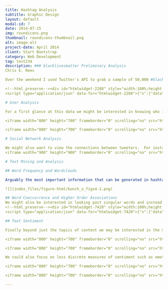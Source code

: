 ```yaml
---
title: Hashtag Analysis
subtitle: Graphic Design
layout: default
modal-id: 7
date: 2014-07-15
img: roundicons.png
thumbnail: roundicons-thumbnail.png
alt: image-alt
project-date: April 2014
client: Start Bootstrap
category: Web Development
tag: test234
description: ### blacklivesmatter Preliminary Analysis
Chris E. Rees  

Over the weekend I used Twitter's API to grab a sample of 50,000 #blacklivesmatter tweets from the previous week. With some clever data manipulation and statistical knowhow the data can be used to explore user, network, and content patterns to gain a better understanding about who the key figures are in the social media movement and the type of messages their content includes. A subsample (N=200) of the data is provided below to show a glimpse at some of information the API provides.

<!--html_preserve--><div id="htmlwidget-2288" style="width:100%;height:auto;" class="datatables"></div>
<script type="application/json" data-for="htmlwidget-2288">{"x":{"data":[["1","2","3","4","5","6","7","8","9","10","11","12","13","14","15","16","17","18","19","20","21","22","23","24","25","26","27","28","29","30","31","32","33","34","35","36","37","38","39","40","41","42","43","44","45","46","47","48","49","50","51","52","53","54","55","56","57","58","59","60","61","62","63","64","65","66","67","68","69","70","71","72","73","74","75","76","77","78","79","80","81","82","83","84","85","86","87","88","89","90","91","92","93","94","95","96","97","98","99","100","101","102","103","104","105","106","107","108","109","110","111","112","113","114","115","116","117","118","119","120","121","122","123","124","125","126","127","128","129","130","131","132","133","134","135","136","137","138","139","140","141","142","143","144","145","146","147","148","149","150","151","152","153","154","155","156","157","158","159","160","161","162","163","164","165","166","167","168","169","170","171","172","173","174","175","176","177","178","179","180","181","182","183","184","185","186","187","188","189","190","191","192","193","194","195","196","197","198","199","200"],["davidmwaugh969","Marland_X","SACC_Campaign","Allephemeral","Allephemeral","LolitaSeaholm","sajjadeslamian","tweetticator","dignitasnews","Allephemeral","Allephemeral","KLSouth","janellemaire","innriched","Allephemeral","NuBlackVision","Allephemeral","z_chrissie","cooleyhorseman","ArielMandingo","Da_Games_Future","inspirepodcast","weknowtheanswer","What_aj_want","calledit_","Da_Games_Future","Plantsmantx","BossC_Lady","Allephemeral","montana_222","Da_Games_Future","BCResist","BleepThePolice","calledit_","Temidor","BrainFooood","calledit_","Allephemeral","visionnaryTJ","Da_Games_Future","Da_Games_Future","Temidor","Temidor","Temidor","Da_Games_Future","Temidor","realityNBAczar","Temidor","theloop411","Temidor","Temidor","Temidor","Afrogeddon","MiLGBTChamber","JFKii","Da_Games_Future","Temidor","Temidor","RippDemUp","m_jama14","TheyMetOnline","ellierosee_","CamTerr1","SanFranMediaPR","Blackin2016","Trooclick","DanielDanny4755","arbirator","muniqui19","CRBillingr","Da_Games_Future","stwilli","03Leonard","Marland_X","muniqui19","blackmattersus","jko417","Ann_Marie1","RidiculousMedia","RidiculousMedia","engageSimply","RidiculousMedia","Chaim__Goldberg","Da_Games_Future","RidiculousMedia","RidiculousMedia","autumnandews08","blackmattersus","blackmattersus","GuttaRapGOD","_muhrisah","Mngk","brokjnscene","prjncessmgc","RidiculousMedia","angryRansom","ArnoldPalmerrrr","SocialMaster4U","GuttaRapGOD","braingarbage","mariamnearria","globlagon","jennithepooh041","freemymanreno","JanieceStaton","Valavir","braingarbage","Onusspears","sorensendan","Serafinos","JanieceStaton","BWorthingtonIII","NoofOusellam","stranahan","Ash_IS_Cash","blackmattersus","ThaSergeant","Mosotho119911","MUSSTAPHA77350","ThaSergeant","GuttaRapGOD","sinstiel","jmsupplanter","news_in_summary","blackmattersus","GOONCBE","braingarbage","6staCCs720","blackmattersus","Sedeejia","uzzz_ma","Stirred","RFSchatten","stayafreebird","TaiTriChung","blackmattersus","LShrug","SeanNewboy","LShrug","TonyaGJPrince","1Viperbabe","realityNBAczar","blackmattersus","modestexhibitio","DTPORGE","blackmattersus","MoustacheManNYC","stretch4444","Ah_occ_o","prycegod","realityNBAczar","cherdoo","TruebloodLatoya","Educateallcampa","ItsGonnaHailCot","Roddrickhowell","MRRGEaAT","urrh_","Sir_Max","DaVeraNicole","Bigoldsupermoon","Pierre1488","SlaveName18","Educateallcampa","capflowwatch","surfinbird5121","PositivelyJoan","SanFranMediaPR","IiIspooks","05yayawt","prycegod","LloydChristmass","PEPProgram","ahmdabdallah7","imennamarie","braingarbage","GodIgetitnow","SaxxonCreative","ManahawkinMikey","braingarbage","SlaveName18","foxvalleymale","attymikewright","attymikewright","ManahawkinMikey","attymikewright","attymikewright","werhumanbeings","Primal","SlaveName18","SlaveName18","prycegod","DeeeVaaa","SlaveName18","boopeepizpissed","boopeepizpissed","CochranFirmNYC","someone92883220","CochranFirmNYC","SlaveName18"],["RT @steve0423: It's time they start arresting #BlackLivesMatter protesters when they break the law!\n#AllLivesMatter #tcot #PJNET ","#OopsPowSurprise �������������� #Puffy @iamdiddy Tell Us How u REALLY feel then. #BlackTwitter #BlackLivesMatter  #StayWoke ","Death in police custudy awareness week 26-31 Oct #shekubayoh #BlackLivesMatter ","@Raul_Labrador \nWhy is Priebus inviting #blacklivesmatter to a GOP Town Hall meeting - when they celebrate DEAD COPS?\n#dumpReincePriebus","@Raul_Labrador \nWhy is Priebus inviting #blacklivesmatter to a GOP Town Hall meeting - when they celebrate DEAD COPS?\n#dumpReincePriebus","RT @jbspharmd: Best description of the #BlackLivesMatter movement hands down...\n\n@TheNewDeal \n","new season of \"new horizon\" conf. on the way in #Iran; 30 US black protesters ll attend in this: |#BlackLivesMatter","#wehaveahistory #blm #BlackLivesMatter African Architecture: Great Zimbabwe ","HIS NAME IS NOT TRAYVON-The Forgotten Fredrick Martin  #PJNET #BlackLivesMatter #Ferguson #GOPDebate #GOP #SayHerName","@justinamash \nWhy is Priebus inviting #blacklivesmatter to a GOP Town Hall meeting - when they celebrate DEAD COPS?\n#dumpReincePriebus","@FreedomWorks @justinamash Why is Priebus inviting #blacklivesmatter to a GOP Town Hall meeting - when they celebrate DEAD COPS?\n#dumpReince","RT @Smittyshs: ✔️2Peas in a pod calling 4USA to��BURN��MORE\n\nObama &amp;amp; Valerie Jarrett Encouraged #BlackLivesMatter Keep Going | Weasel ","RT @shadowandact: President Obama justifies #BlackLivesMatter ","RT @Combsthepoet: \"Stop Posting Photos of “Successful” Black Men\"\n #BlackLivesMatter","@RepMattSalmon \nWhy is Priebus inviting #blacklivesmatter to a GOP Town Hall meeting - when they celebrate DEAD COPS?\n#dumpReincePriebus","#PresidentObama Says #BlackLivesMatter Movement #RaisesLegitimate Issue'! ","@RepDaveBrat \nWhy is Priebus inviting #blacklivesmatter to a GOP Town Hall meeting - when they celebrate DEAD COPS?\n#dumpReincePriebus","RT @gerfingerpoken: Peggy Hubbard Exposes #blacklivesmatter Hypocrites -  - American Thinker - ","RT @gerfingerpoken: Peggy Hubbard Exposes #blacklivesmatter Hypocrites -  - American Thinker - ","RT @simsketch: I've never played with a greater drummer than #CoreyJones. A man filled with unending talent, energy, and compassion. #Black…","RT @oJaison: Meet the Women Who Created #BlackLivesMatter   ","A movie made us wanna #changetheworld. Here's why  #inspiring #mlk #justice #blacklivesmatter ","Can a candidate win in 2016 without the support of Occupy and #Blacklivesmatter? -  #POLITICS #GOVERNMENT","@euphoricrach #BlackLivesMatter","RT @trueblacknews: Please sign Petition demanding Justice for #DarriusStewart Killed by Memphis Cop #blacklivesmatter #JusticeOrElse ","RT @nowthisnews: President Obama gave the best possible defense of #BlackLivesMatter on Thursday  ","RT @Delo_Taylor: That's an easy question. No killings tied to the #BlackLivesMatter movement or organization. Thousands tied to KKK. ","RT @ZirconnGreen: #BlackLivesMatter","Why is @Reince Priebus (RNC) inviting #blacklivesmatter to a GOP Town Hall meeting - when they celebrate DEAD COPS?\n#dumpReincePriebus","RT @WalshFreedom: Hey #BlackLivesMatter: the NYC Cop killed this week was black. Did his life matter? Where's your outrage over the loss of…","RT @_tubizcochito: Black History in Color \n#BlackLivesMatter ","#BlackLivesMatter: ‘Unapologetically Black’ Flag Replaces American Flag in Chicago [Video] ","#acab #PoliceBrutality #cops #BlackLivesMatter #BlackTwitter #blackpeopletwitter #BlackPower #blackgirlsarewinning ","RT @HandsUpMemphis: Happening now. #BlackLivesMatter #HandsUpDontShoot #DarriusStewart #JusticeForDarrius #memphis #choose901 ","@deray You have never Favorited or Re-twitted anything from me, but know this, it will never stop me from supporting #BlackLivesMatter...","#BlackHistoryMonth #BlackLivesMatter \n\nRIP ","RT @Pastor_Earle: 100 days since the shooting of #DarriusStewart...STILL no charges nor any indictment...STILL NO UPDATE!!!\nSMDH\n#BlackLive…","Why isn't the Media reporting statistics debunking the #blacklivesmatter FALSE NARRATIVE of rampant police violence against blacks?","RT @Afrogeddon: @visionnaryTJ and I think parents of 1 child said \"where is #blacklivesmatter now?\" Lollllll","RT @PaulGottinger: American Flag taken down &amp;amp; replaced with one that reads \"Unapologetically Black\" #StopTheCops #BlackLivesMatter ","RT @aaroncynic: All demonstrators cut out at 26th. Last group is inside Mccormick Place #StopTheCops #BlackLivesMatter ","@deray You have never Favorited or Re-twitted anything from me, but know this, it will never stop me from supporting #BlackLivesMatter...","@deray You have never Favorited or Re-twitted anything from me, but know this, it will never stop me from supporting #BlackLivesMatter...","@deray You have never Favorited or Re-twitted anything from me, but know this, it will never stop me from supporting #BlackLivesMatter...","RT @OccupyWallStNYC: What is #BlackLivesMatter? CoFounder @AliciaGarza sums it up perfectly. ","@deray You have never Favorited or Re-twitted anything from me, but know this, it will never stop me from supporting #BlackLivesMatter...","#KaylanPerry  decide for yourselves #BlackLivesMatter","@deray You have never Favorited or Re-twitted anything from me, but know this, it will never stop me from supporting #BlackLivesMatter...","EUR Web Quentin Tarantino: NYPD Union Wants #BlackLivesMatter Supporter Boycotted ","@deray You have never Favorited or Re-twitted anything from me, but know this, it will never stop me from supporting #BlackLivesMatter...","@deray You have never Favorited or Re-twitted anything from me, but know this, it will never stop me from supporting #BlackLivesMatter...","@deray You have never Favorited or Re-twitted anything from me, but know this, it will never stop me from supporting #BlackLivesMatter...","@visionnaryTJ and I think parents of 1 child said \"where is #blacklivesmatter now?\" Lollllll","Meet the #Women Who Created #BlackLivesMatter  via @Cosmopolitan ","Meet the #Women Who Created #BlackLivesMatter  via @Cosmopolitan","RT @HuffingtonPost: Bill O'Reilly cuts off #BlackLivesMatter advocate, telling him \"your time is done.\"  ","@deray You have never Favorited or Re-twitted anything from me, but know this, it will never stop me from supporting #BlackLivesMatter...","@deray You have never Favorited or Re-twitted anything from me, but know this, it will never stop me from supporting #BlackLivesMatter...","Quentin Tarantino: NYPD Union Wants #BlackLivesMatter Supporter Boycotted ","RT @Mohamed_chowder: A new poem I'm working on called \"#BlackLivesMatter\" ","3 School Teachers-3 Artists-3 Black Men 1 Conversation: A Different Conversation About #BlackLivesMatter ","RT @queerplants: #BlackLivesMatter doesn't mean that other lives don't matter, just like saying \"this song is good\" doesn't mean that all o…","RT @BlackjediNow: Aggressive negotiations #1: Get brothers/sisters out of the slavery which is mass incarceration.  …","October 26, 2015 at 05:02AM NFLNetwork tell #NFL #HireBlackCoaches #BlackLivesMatter : ","“Don’t give up. There is nowhere else to move to.” –VKittington #BlackLivesMatter","Chris Christie says Black Lives Matter is calling for the 'murder of police' #Christie #BlackLivesMatter ","RT @jbspharmd: Best description of the #BlackLivesMatter movement hands down... ","RT @ShaunKing: 10% of US homes experience domestic violence.\n40% of homes WITH police have it.\n\n #BlackLivesMat…","RT @Xpressionable: FBI Director Defends Baltimore Spy Flights, Says It’s Helpful To Know “Where Are People Gathering” ","RT @Beowulf_Aragorn: #ISalutePOC like Marcus Garvey, back to Africa. Jew Moses Levy owned slave ships #blacklivesmatter @Thug_Violence @Xpo…","RT @jbspharmd: Best description of the #BlackLivesMatter movement hands down... ","@FoxNews #BlackLivesMatter","RT @LindaSuhler: And who's the little #BlackLivesMatter puppet?\n\n#Obama\n#WakeUpAmerica\n#BlueLivesMatter\n\n ","When #CulturalAppropriation affecting #BlackLivesMatter goes wrong ������ #Chiraq Savages holla at #SlimJesus #SyayWoke ","Like most ppl opposed to #BlackLivesMatter, Gov. Christie doesn't have an atom of truth in him\n\n   # via HuffPostPol","#racismisntfunny #blacmatters #BlackLivesMatter ","RT @steve0423: It's time they start arresting #BlackLivesMatter protesters when they break the law!\n#AllLivesMatter #tcot #PJNET ","RT @WayneDupreeShow: #BlackLivesMatter biased agenda has proved this to be true \n\ncc: @ThePatriot143 ","RT @HillarySanders: #BlackLivesMatter. Those words matter. ","RT @BleepThePolice: #foxnews #BlackLivesMatter #blackpeopletwitter #BlackPower #blackpeopleprobs #PoliceBrutality ","Pando: Edward Snowden 2015 says #BlackLivesMatter, as 2009 Snowden rolls up his windows and locks the doors ","RT @Educateallcampa: #EndErasure Include Civil Rights Bill of 1875 in ALL textbooks discussingCivilRights  #BlackTwi…","This is why we need #BlackLivesMatter ","RT @ShaunKing: For any politician to form their lips &amp;amp; say #BlackLivesMatter is the CAUSE of problems for American police is despicable and…","RT @blackmattersus: West End High School, on September 12, 1963\n#BlackMatters #BlackLivesMatter #BlackTwitter #hatecrime #students ","RT @blackmattersus: #RIP 31-year-old Corey Jones #BlackMatters #BlackLivesMatter #Blackcommunity #BlackTwitter #AfricanAmerican ","RT @WalshFreedom: Hey #BlackLivesMatter: the NYC Cop killed this week was black. Did his life matter? Where's your outrage over the loss of…","#blackmatters #BlackLivesMatter #BlackTwitter #genocide #AfricanAmerican #Africa ","This is your moment. This is your country. This is your century. #Blackmatters #BlackLivesMatter #AfricanAmerican ","RT @vanessajclark86: @playnicepeeps #BlackLivesMatter is NOT meant to exclude ALL people. It is a MOVEMENT to fight for a SPECIFIC cause.","RT @BlackGirlsWinni: Shoutout to whoever made this �� #BlackLivesMatter ","In NY, race for prosecutor job spotlighted in chokehold case  via @newspressnow #BlackLivesMatter","RT @prjncessmgc: i am so so soso sorry to every poc that ignorant fucks like this still exist \n#BlackLivesMatter ","i am so so soso sorry to every poc that ignorant fucks like this still exist \n#BlackLivesMatter ","Woman faces 2nd-degree murder charges in parade crash  ANOTHER so-called \"mentally ill\" killer #blacklivesmatter","@Obes @DINGO911 fucked if i care LAD #BlackLivesMatter ","RT @evanthetwerkgod: Awww shit you can wear a Du-rag while working for FedEx #BlackLivesMatter  ","Pando: Edward Snowden 2015 says #BlackLivesMatter, as 2009 Snowden rolls up his windows and locks the doors ","RT @soulvux: I hate when people be so quick to say all lives matter when I say #blacklivesmatter like... ok.. black lives still matter..","@jeffparker @erik_henriksen serious pandering to SE bike crowd, with some vague hope they're braindead on #blacklivesmatter #PRfail","RT @GlobalReVoL3: everywhere I go I hear about u\nshooting &amp;amp; killing alot of ppl \nA mere wrecker Amerika\n #Bl…","Why are whites against #BlackLivesMatter when those same whites use IQ statistics that place blacks at the lower rungs of society?","RT @DineshDSouza: Cops, who protect black victims from black criminals every day, are not the ones who need Obama's lecture on #BlackLivesM…","RT sorensendan p4gp Already tried reading the article. She's a mere placeholder/hack:  #blacklivesmatter #reno","Democracy Reqs Real (&amp;amp; more) Debate:Demand a #BlackLivesMatter Presidential Debate  @sistersong_WOC @LWV @fairvote","RT @ShaunKing: A police officer is FOUR TIMES more likely to KILL HIMSELF than be shot &amp;amp; killed on duty. \n\nDid #BlackLivesMatter do that @C…","@erik_henriksen @portlandmercury heres me trying to say #blacklivesmatter and #fireKruger  \"don't make a joke of BLM\"","RT @SymoneDSanders: So yea....Bernie believes #BlackLivesMatter and he is willing to put some action behind those beliefs!","@p4gp Already tried reading the article. She's a mere placeholder/hack:  #blacklivesmatter #reno","RT @stranahan: \"...the black population appears as the “most natural” force of rebellion.\" - Hebert Marcuse #BlackLivesMatter","RT @OccupyWallStNYC: 'Driving While Black' is real, says study #BlackLivesMatter  ","RT @realityNBAczar: I want #KaylanPerry trending #BlackLivesMatter @FOXTV @BET @hollyrpeete @violadavis @moorbey @BWorthingtonIII ","@raemcken @adofthefuture @GEustacheJnr that's documented! I fear for the future. Awareness &amp;amp; Action! #BlackLivesMatter #OneRace #HumanRace","\"...the black population appears as the “most natural” force of rebellion.\" - Hebert Marcuse #BlackLivesMatter","RT @smoothkobra: When I think #BlackLivesMatter I think of black peoples economic well-being too. We have to stop ppl like Russell Simmons …","These people just made a history!\n#BlackMatters #BlackLivesMatter #wematter #BlackTwitter #AfricanAmerican ","F*ck these b*tch ass police B. \n#BLACKLIVESMATTER","RT @blackmattersus: He was wearing #hoodie\nBut...he had a toy\nBut…he was running away\nBut…HE WAS #BLACK\n#BlackMatters #BlackLivesMatter htt…","RT @GoddessKerriLyn: Police are literally executing unarmed black ppl in wheelchairs. \n\n#BlackLivesMatter \n\n#JeremyMcDole MATTERED\n\n#BLM ht…","RT @larryelder: NYPD COP SHOT IN HEAD--4th NYPD COP KILLED THIS YEAR\n\nCare to comment, #BlackLivesMatter?\n\n ","RT @larryelder: NYPD COP SHOT IN HEAD--4th NYPD COP KILLED THIS YEAR\n\nCare to comment, #BlackLivesMatter?\n\n ","RT @bootygoddass: white people: stop being offended not everything is about you\nblack people: #BlackLivesMatter\nwhite people: ","RT @HuffingtonPost: Bill O'Reilly cuts off #BlackLivesMatter advocate, telling him \"your time is done.\"  ","Chris #Christie calls out #BlackLivesMatter, President #Obama  #ZippedNews ","Every. Single. Day. I'm reminded of my race\n#BlackMatters #Blacklivesmatter #AfricanAnerican  #BlackTwitter ","RT @PARKWAYMARC: \"The greatest loss is what dies inside us while we live.\" #StillBreathn #StillOnGo #Trending #ParkwayMarc #DSKG4L #RNS\n#Bl…","RT @kemba722: Call the prosecutor 561-355-7100 and demand that he charge the Florida cop that murdered #CoreyJones!!! #RiseUpOctober #Black…","Black Lives Matter (In Studio Performance):  #Blacklivesmatter #TrayvonMartin #JordanDavis #Thoushallnotkill #New","#RIP 31-year-old Corey Jones #BlackMatters #BlackLivesMatter #Blackcommunity #BlackTwitter #AfricanAmerican ","#blacklivesmatter #ITCM (Vine by @DaFreshBarber) ",".@MailOnline the whites commenting underneath this LOLOL! They have NO idea what racism feels like pft #WhitePrivilege #BlackLivesMatter","RT @GovernorAsshole: Only an asshole would say #BlackLivesMatter is advocating the murder of police. Truth is, not supporting #BLM is condo…","GOP Stupidity: When Hearings fail..try another &amp;amp; fail again!  #BlackLivesMatter #AllLivesMatters ##StandWithPP","RT @CinCookie: #atlanta #cdcrally .  #cdc pls stop hurting babies&amp;amp; acknowledge that #blacklivesmatter subpoena #cdcwhistleblower ","RT @P0IIs: #BlackLivesMatter Vs #AllLivesMatter","Will be these 6 cops going to prison for murder? Outrages failure of justice.\n#BlackMatters #BlackLivesMatter #COPS ","RT @BoschFawstin: From \"Content of character\" to #BlackLivesMatter","RT @BryanDawsonUSA: True Americans defend fellow Americans.\nSILENCE = CONSENT\nNON-VOTING = AQUIESCENCE\n#IAMJOHNBROWN #BlackLivesMatter ","RT @BoschFawstin: #̶B̶l̶a̶c̶k̶L̶i̶v̶e̶s̶M̶a̶t̶t̶e̶r̶ #ContentOfCharacterMatters","Jay-Z, Usher and Harry Belafonte Discuss Why #BlackLivesMatter | HelloBeautiful ","RT @Tamaralynn212: @boominator They're teaming up with the #BlackLivesMatter with @potus @lorettalynch blessings.. and bringing in @UN poli…","No sleep until it's #trending #KaylanPerry #JusticeOrElse #BlackLivesMatter #AlwaysBlack24/7 ","He was wearing #hoodie\nBut...he had a toy\nBut…he was running away\nBut…HE WAS #BLACK\n#BlackMatters #BlackLivesMatter ","RT @steve0423: It's time they start arresting #BlackLivesMatter protesters when they break the law!\n#AllLivesMatter #tcot #PJNET ","RT @SymoneDSanders: So yea....Bernie believes #BlackLivesMatter and he is willing to put some action behind those beliefs!","West End High School, on September 12, 1963\n#BlackMatters #BlackLivesMatter #BlackTwitter #hatecrime #students ","RT @ShaunKing: For any politician to form their lips &amp;amp; say #BlackLivesMatter is the CAUSE of problems for American police is despicable and…","RT @RealAlexJones: Capitalism is racist, according to #BlackLivesMatter co-founder Alicia Garza.  #tcot","RT @SymoneDSanders: So yea....Bernie believes #BlackLivesMatter and he is willing to put some action behind those beliefs!","STEP 1: \"Stop killing each other.\"\n#BlackLivesMatter","@StartupSupaStar #KaylanPerry #BlackLivesMatter @BBNcrew @BigBoy @CombatJackShow @angelayee ","Growing Chorus Of #Conservatives Accusing #BlackLivesMatter Of Advocating Murder Of #Police:\n ","RT @CBSNews: Chris Christie blasts Obama for \"justifying\" the #BlackLivesMatter movement  ","@HillaryClinton @finneyk @just_jenna you must follow PresidentObama &amp;amp; EXPLAIN #BlackLivesMatter To WHITE VOTERS \n\n","RT @ShaunKing: 10% of US homes experience domestic violence.\n40% of homes WITH police have it.\n\n #BlackLivesMat…","@ChanceTheRapper speaks #blacklivesmatter #real I still need tickets to #charlotte ","A Primer On Why #BlackLivesMatter is Necessary  #racism\n @thebpdshow)","RT @Lordrewey: @westb0ard et apres ca met #BlackLivesMatter ","capflowwatch: RT steve0423: It's time they start arresting #BlackLivesMatter protesters when they break the law!\n#… ","#Pray4Syria #Pray4Mexico #BlackLivesMatter #SayHerName #Pray4Humanity This world needs saving but can we save ourselves ?","Jesus. And I'm still naïve enough to be shocked. #blacklivesmatter ","RT @pornbot_net: @skyewestxxx HQ GIF →  ❤ #blacked #black #blacklivesmatter #interracial #porn ","RT @bijanstephen: morning! i wrote a feature for @WIRED’s november issue on the power of social media and #BlackLivesMatter ","President Obama EXPLAINS the #BlackLivesMatter movement. Do Same @HillaryClinton @finneyk @just_jenna\nfor WWClass\n\n","RT @steve0423: It's time they start arresting #BlackLivesMatter protesters when they break the law!\n#AllLivesMatter #tcot #PJNET ","RT @RosalindMays: #alllivesmatter #blacklivesmatter ","RT @SymoneDSanders: So yea....Bernie believes #BlackLivesMatter and he is willing to put some action behind those beliefs!","October 26, 2015 at 04:02AM NFLNetwork tell #NFL #HireBlackCoaches #BlackLivesMatter : ","RT @BlackGirlsWinni: Shoutout to whoever made this �� #BlackLivesMatter ","RT @StCyrlyMe2: Here Are The 23 Executive Orders #Obama Signed On #Gun Safety Signed Today   #p2 #Democrats #BlackLi…","OK cool. Now ask him to count to 20. #BlackLivesMatter ","RT @Soc_Coconut: Bring them to knees, Comrades. #BlackLivesMatter  ","Youth program set to open March 2016! Follow us &amp;amp; check our updates.  #SaveOurYouth #FF","WARNING: This Link May Change You!\n\n #BigBillionThankYou #BringBackThePatriarchy #BrainSurgeryLive","Everything has its wonders, even darkness and silence.\n#imennamarie #BlackLivesMatter ","this @tedwheeler blocks me 3 days after i spoke on #blacklivesmatter at #pdx city hall. coincidence?","RT @LindaSuhler: Black Pastor Blasts #BlackLivesMatter over Tactics\n#WakeUpAmerica\n ","RT @foxvalleymale: Hillary is not happening #FeelTheBern #BlackLivesMatter ","New York Police #BlackLivesMatter Protesters chant \"F*ck the police\"  THESE ARE THE SAME PEOPLE OBAMA IS SUPPORTING !","i'm starting to wonder what @tedwheeler thinks of #blacklivesmatter after his blocking me on twitter. anyone know if he's an Oregon racist?","RT @USATODAY: \"The African-American community is not just making this up,\" @POTUS said of #BlackLivesMatter. ","Hillary is not happening #FeelTheBern #BlackLivesMatter ","RT @ShaunKing: 10% of US homes experience domestic violence.\n40% of homes WITH police have it.\n\n #BlackLivesMat…","RT @jbspharmd: Best description of the #BlackLivesMatter movement hands down... ","New York Police #BlackLivesMatter Protesters chant \"F*ck the police\"  via YouTube","RT @HuffingtonPost: Bill O'Reilly cuts off #BlackLivesMatter advocate, telling him \"your time is done.\"  ","RT @CBSNews: Chris Christie blasts Obama for \"justifying\" the #BlackLivesMatter movement  ","RT @dontpaytopray: What happens when writers aren't diverse  #NDNZ #POC #WOC #decolonize #BlackLivesMatter #NativeLi…","@cinemaofdreams #BlackLivesMatter/Young Communists Protest in St. Louis &amp;amp; Chant Death...\n","RT @democracynow: Obama: #BlackLivesMatter Raising Awareness of \"Legitimate Issue\" ","RT @CBSNews: President Obama defends #BlackLivesMatter: \"We, as a society... have to take this seriously\"  ","#BlackLivesMatter won't be happy until the gov't gives you exactly what you want.\n\nA PURGE.","I figure you're a pilot. #BernieSanders #BlackLivesMatter #GMOs #ImmigrationReform #organic #TPP #ActOnClimate  ","RT @mikemerc57: @HuffPostPol Ask George Soros. He's funding #BlackLivesMatter and #occupywallstreet.","RT @dontpaytopray: DearWhitePeople: you're supposed to be ashamed of your Racist #Halloween Costume   #NotYourCostum…","RT @dontpaytopray: What happens when writers aren't diverse  #NDNZ #POC #WOC #decolonize #BlackLivesMatter #NativeLi…","RT @ShaunKing: 10% of US homes experience domestic violence.\n40% of homes WITH police have it.\n\n #BlackLivesMat…","#BlackLivesMatter angry #scotland over #sierreleone prisoner dying #police custody, scottish nurse still recovering #ebola \"came back\"","RT @jbspharmd: Best description of the #BlackLivesMatter movement hands down... ","RT @FinnKeys: Organization &amp;amp; persistent consistency is ������ for #blackfutures #BlackDollarsMatter #BlackLivesMatter #FundBlackFutures"],[0,0,0,0,0,0,0,0,0,0,0,0,0,0,0,0,0,0,0,0,0,0,0,0,0,0,0,0,0,0,0,0,0,0,0,0,0,0,0,0,0,0,0,0,0,0,0,0,0,0,0,1,1,1,1,0,2,2,1,0,0,0,0,0,0,0,0,0,0,0,0,0,0,0,0,1,0,0,0,0,0,0,0,0,0,0,0,0,0,0,0,0,0,1,0,0,0,0,0,0,0,0,0,0,0,0,0,0,0,0,0,0,1,1,0,0,0,0,0,0,0,0,0,0,0,0,0,0,0,0,0,0,0,0,0,0,0,0,0,0,0,0,3,0,0,2,0,0,0,0,0,1,0,1,0,1,1,0,1,1,3,0,0,1,0,0,0,1,0,0,0,0,0,0,0,0,0,0,0,0,0,2,0,0,0,0,0,0,0,0,0,0,1,0,0,0,0,0,0,0],[118,0,0,0,0,9,0,0,0,0,0,1,10,1,0,0,0,8,8,187,146,0,0,0,20,65,10,5,0,41,162,0,0,5,0,0,30,0,1,165,121,0,0,0,142,0,0,0,0,0,0,0,1,0,0,103,0,0,0,126,0,90,0,0,0,0,79,268,1,1,79,0,31,0,0,0,118,250,1,2,0,1,0,313,1,1,41,0,0,1,4404,0,1,1,0,0,1,0,2,0,3,0,239,0,0,426,0,108,0,1,30,3,0,1,3,0,0,1,100,177,177,12,103,0,0,1,5,0,1,0,0,84,0,4,845,0,9,8,6,0,1,0,1,118,108,1,313,51,108,0,0,0,241,0,268,0,0,8,0,0,0,26,397,0,118,3,108,0,4404,3,0,2,0,0,0,0,112,1,0,0,141,1,268,79,0,103,241,10,0,33,155,0,0,2,2,10,268,0,79,6],[true,false,false,false,false,true,false,false,false,false,false,true,true,true,false,false,false,true,true,true,true,false,false,false,true,true,true,true,false,true,true,false,false,true,false,false,true,false,true,true,true,false,false,false,true,false,false,false,false,false,false,false,false,false,false,true,false,false,false,true,false,true,true,false,false,false,true,true,true,true,true,false,true,false,false,false,true,true,true,true,false,true,false,true,true,true,true,false,false,true,true,false,true,false,false,false,true,false,true,false,true,false,true,false,false,true,false,true,false,true,true,true,false,false,true,false,false,true,true,true,true,true,true,false,false,true,true,false,false,false,false,true,false,true,true,false,true,true,true,false,true,false,false,true,true,false,true,true,true,false,false,false,true,false,true,false,false,true,false,false,false,true,true,false,true,true,true,false,true,true,false,true,false,false,false,false,true,true,false,false,true,false,true,true,false,true,true,true,false,true,true,false,false,true,true,true,true,false,true,true],[false,false,false,false,false,false,false,false,false,false,false,false,false,false,false,false,false,false,false,false,false,false,false,false,false,false,false,false,false,false,false,false,false,false,false,false,false,false,false,false,false,false,false,false,false,false,false,false,false,false,false,false,false,false,false,false,false,false,false,false,false,false,false,false,false,false,false,false,false,false,false,false,false,false,false,false,false,false,false,false,false,false,false,false,false,false,false,false,false,false,false,false,false,false,false,false,false,false,false,false,false,false,false,false,false,false,false,false,false,false,false,false,false,false,false,false,false,false,false,false,false,false,false,false,false,false,false,false,false,false,false,false,false,false,false,false,false,false,false,false,false,false,false,false,false,false,false,false,false,false,false,false,false,false,false,false,false,false,false,false,false,false,false,false,false,false,false,false,false,false,false,false,false,false,false,false,false,false,false,false,false,false,false,false,false,false,false,false,false,false,false,false,false,false,false,false,false,false,false,false]],"container":"<table class=\"display\">\n  <thead>\n    <tr>\n      <th> </th>\n      <th>screen_name</th>\n      <th>text</th>\n      <th>favoriteCount</th>\n      <th>retweetCount</th>\n      <th>isRetweet</th>\n      <th>retweeted</th>\n    </tr>\n  </thead>\n</table>","options":{"columnDefs":[{"className":"dt-right","targets":[3,4]},{"orderable":false,"targets":0}],"order":[],"autoWidth":false,"orderClasses":false},"callback":null,"filter":"none","selection":"multiple"},"evals":[]}</script><!--/html_preserve-->

# User Analysis

For a first glance at this data we might be interested in knowing who is using the hastag and how much they use it. The first chart reveals the most active #blacklivesmatters tweeters, while the second chart depicts the highest leverage tweeters as measued by the ratio of retweets to tweets.  Not suprisingly this second graph shows the dominance of media outlets (e.g. The Root, CBS News, Face the Nation).

<iframe width="800" height="700" frameborder="0" scrolling="no" src="https://plot.ly/~cerees/346.embed"></iframe>

<iframe width="800" height="700" frameborder="0" scrolling="no" src="https://plot.ly/~cerees/348.embed"></iframe>

# Social Network Analysis

We might also want to view the connections between tweeters.  For instance we might be interested in if a hastag is generating conversations between people or whether certain tweeters are able to disseminate there content outside there local network (egohood).  The graph below provides a snapshot of the #blacklivematter tweeter network.  I subsetted the sample to 250 random cases for simplicity, however, networks are more apparent when larger samples are used.  The graph maps the node's color to whether the tweeter was a standard user or verified user and maps the node's size to the relative number of retweets their tweet generated.  To navigate the graph you can scroll to zoom, click and drag whitespace to pan, and click and drag nodes to fling them around.   
<iframe width="900" height="900" frameborder="0" scrolling="no" src="http://cerees.github.io/black_lives_twitter_network/"></iframe>

# Text Mining and Analysis

## Word Frequency and Wordclouds

Arguably the most important information that can be generated in hashtag analysis is the content itself.  This type of analysis focuses on the question: What themes are developing around the hashtag?  A general overview can be created by counting the frequency of word usage, while excluding common words such as "it", "the", "for", etc.  This basic overview can then be visualized in a wordcloud.  The color and size of the word are being mapped to the frequency of its usage.   

![](index_files/figure-html/bunch_o_figs4-1.png)

## Word Cooccurrence and Higher Order Associations
We might also be interested in looking past singular words and instead examine the cooccurrence of words and word stems or even higher-order levels of association.  For example we may want to know what words cooccur or correlate with the word "police".  We can first generate a table of cooccuring words based on a minimum correlation threshold (corr=.25), and then graph the relationship between those words to get a sense of what topics are forming.  Only one example ('police') is provided here, but we could easily iterate this process through other high usage words to get a sense of the topics that are developing around #blacklivesmatter.  
<!--html_preserve--><div id="htmlwidget-7420" style="width:100%;height:auto;" class="datatables"></div>
<script type="application/json" data-for="htmlwidget-7420">{"x":{"data":[["beatrizbeckford","defund","harrasment","blacklivesmat","shaunking","conference","front","murder","terror","attacked","brutality","loved","march","members","wfamily","whose","stopthecops","2015","blames","chrischristie","pace","safest","second","stop","violence"],[0.45,0.45,0.45,0.42,0.41,0.31,0.31,0.31,0.3,0.29,0.29,0.29,0.29,0.29,0.29,0.29,0.28,0.27,0.27,0.27,0.27,0.27,0.27,0.27,0.27]],"container":"<table class=\"display\">\n  <thead>\n    <tr>\n      <th>cooccurring_terms</th>\n      <th>correlation</th>\n    </tr>\n  </thead>\n</table>","options":{"columnDefs":[{"className":"dt-right","targets":1}],"order":[],"autoWidth":false,"orderClasses":false},"callback":null,"filter":"none","selection":"multiple"},"evals":[]}</script><!--/html_preserve-->![](index_files/figure-html/bunch_o_figs5-1.png)

## Text Sentiment

Finally beyond just the topics of content we may be interested in the meaning of that contnet. For instance, we might be interested in whether there is postive or negative seniment around a hastag.  Using dictionaries of words based on linguistic research we can measure the polarity of a tweet.  We could either focus on global sentiment around a hashtag or focus more specifically on tweets containg certain words such as 'police'.

<iframe width="800" height="700" frameborder="0" scrolling="no" src="https://plot.ly/~cerees/356.embed"></iframe>

<iframe width="800" height="700" frameborder="0" scrolling="no" src="https://plot.ly/~cerees/358.embed"></iframe>

We could also focus on less discrete measures of sentiment such as emotion.  Again by creating dictionaries based on existing research we can estimate global or word specific sentiment within our tweet sample.

<iframe width="800" height="700" frameborder="0" scrolling="no" src="https://plot.ly/~cerees/368.embed"></iframe>

<iframe width="800" height="700" frameborder="0" scrolling="no" src="https://plot.ly/~cerees/371.embed"></iframe>

---
```

